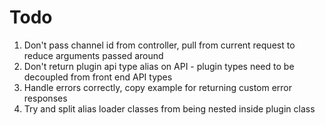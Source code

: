 # Todo

1. Don't pass channel id from controller, pull from current request to reduce arguments passed around
2. Don't return plugin api type alias on API - plugin types need to be decoupled from front end API types
3. Handle errors correctly, copy example for returning custom error responses
4. Try and split alias loader classes from being nested inside plugin class